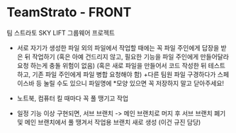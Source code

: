 # TeamStrato - FRONT
팀 스트라토 SKY LIFT 그룹웨어 프로젝트

- 서로 자기가 생성한 파일 외의 파일에서 작업할 때에는 꼭 파일 주인에게 답장을 받은 뒤 작업하기
(혹은 아예 건드리지 않고, 필요한 기능을 파일 주인에게 만들어달라 요청 하는게 충돌 위험이 없음)
(혹은 새로 파일을 만들어서 코드 작성한 뒤 테스트하고, 기존 파일 주인에게 파일 병합 요청해야 함)
+다른 팀원 파일 구경하다가 스페이스바 등 눌릴 수도 있으니 파일명에 *모양 있으면 꼭 저장하지 말고 닫아주세요!

- 노트북, 컴퓨터 킬 때마다 꼭 풀 땡기고 작업

- 일정 기능 이상 구현되면, 서브 브랜치 -> 메인 브랜치로 머지 후 서브 브랜치 폐기 및 메인 브랜치에서 풀 땡겨서 작업용 브랜치 새로 생성
  (이건 규진 담당)
